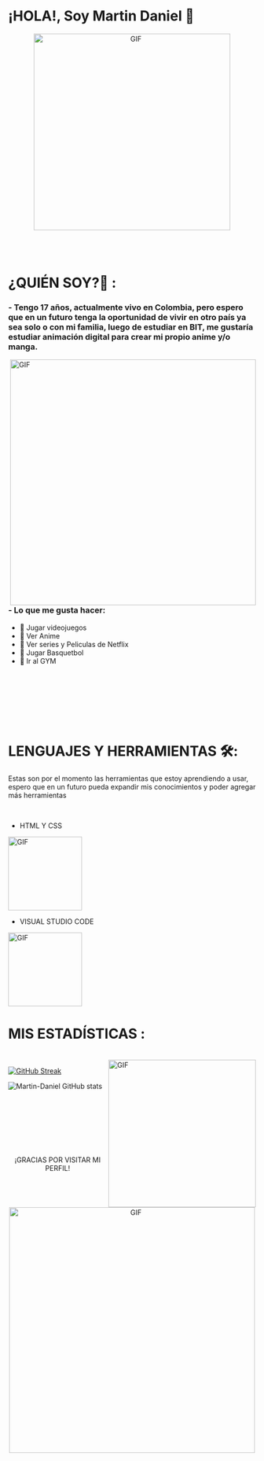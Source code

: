 # ¡HOLA!, Soy Martin Daniel 👋

<div align="center">
    <img hight="300" width="400" alt="GIF" align="center"
        src="https://media.giphy.com/media/v1.Y2lkPTc5MGI3NjExYTQ4YTVhY2M3N2YzY2MwZGVlY2JmY2MzZmNlOTQxZmM4ZGNkNjEyYSZjdD1n/jdFm2bcWlj4EUVCpc0/giphy.gif">

</div>
</br>
</br>
</br>


# ¿QUIÉN SOY?💬 :

### - Tengo 17 años, actualmente vivo en Colombia, pero espero que en un futuro tenga la oportunidad de vivir en otro país ya sea solo o con mi familia, luego de estudiar en BIT, me gustaría estudiar animación digital para crear mi propio anime y/o manga.

<img hight="400" width="500" alt="GIF" align="right" src="https://media.giphy.com/media/CchzkJJ6UrQmQ/giphy.gif">


### - Lo que me gusta hacer:
- 🖤  Jugar videojuegos
- 🖤  Ver Anime
- 🖤  Ver series y Peliculas de Netflix
- 🖤  Jugar Basquetbol
- 🖤  Ir al GYM

</br>
</br>
</br>
</br>
</br>
</br>




# LENGUAJES Y HERRAMIENTAS 🛠:
Estas son por el momento las herramientas que estoy aprendiendo a usar, espero que en un futuro pueda expandir mis
conocimientos y poder agregar más herramientas

</br>

- HTML Y CSS

 <img hight="150" width="150" alt="GIF" align="center" src="http://pa1.narvii.com/7006/3d41233a7962bdb701c1d0172ba20f16ac49edf0r1-366-366_00.gif">
 
 - VISUAL STUDIO CODE
 <img hight="150" width="150" alt="GIF" align="center" src="https://media.giphy.com/media/SS8CV2rQdlYNLtBCiF/giphy.gif">

# MIS ESTADÍSTICAS :

<p>
 </br>


<img hight="320" width="300" align="right" alt="GIF" src="https://media.giphy.com/media/wkW0maGDN1eSc/giphy.gif">

[![GitHub Streak](http://github-readme-streak-stats.herokuapp.com?user=martindaniei&theme=highcontrast&hide_border=verdadero&border_radius=9&locale=es)](https://git.io/streak-stats)

![Martin-Daniel GitHub stats](https://github-readme-stats.vercel.app/api?username=martindaniei&show_icons=true&theme=dark)

</br>
</br>
</br>
</br>
</br>
</br>
</br>

<div align="center">
  ¡GRACIAS POR VISITAR MI PERFIL!
</div>
<div align="center">
    <img hight="300" width="500" alt="GIF" align="center"
        src="https://media.giphy.com/media/10YWqUivkQPeeJWD3u/giphy.gif">

</div>







    
    
    
